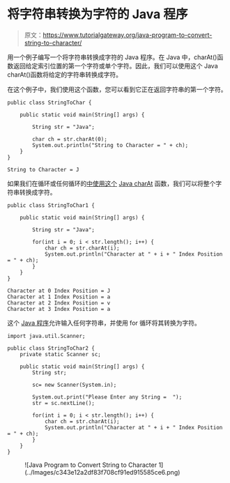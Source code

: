 # 将字符串转换为字符的 Java 程序

> 原文：<https://www.tutorialgateway.org/java-program-to-convert-string-to-character/>

用一个例子编写一个将字符串转换成字符的 Java 程序。在 Java 中，charAt()函数返回给定索引位置的第一个字符或单个字符。因此，我们可以使用这个 Java charAt()函数将给定的字符串转换成字符。

在这个例子中，我们使用这个函数，您可以看到它正在返回字符串的第一个字符。

```
public class StringToChar {

	public static void main(String[] args) {

		String str = "Java";

		char ch = str.charAt(0);
		System.out.println("String to Character = " + ch);
	}
}
```

```
String to Character = J
```

如果我们在循环或任何循环的[中使用这个](https://www.tutorialgateway.org/java-for-loop/) [Java charAt](https://www.tutorialgateway.org/java-charat-method/) 函数，我们可以将整个字符串转换成字符。

```
public class StringToChar1 {

	public static void main(String[] args) {

		String str = "Java";

		for(int i = 0; i < str.length(); i++) {
			char ch = str.charAt(i);
			System.out.println("Character at " + i + " Index Position = " + ch);
		}
	}
}
```

```
Character at 0 Index Position = J
Character at 1 Index Position = a
Character at 2 Index Position = v
Character at 3 Index Position = a
```

这个 [Java 程序](https://www.tutorialgateway.org/learn-java-programs/)允许输入任何字符串，并使用 for 循环将其转换为字符。

```
import java.util.Scanner;

public class StringToChar2 {
	private static Scanner sc;

	public static void main(String[] args) {
		String str;

		sc= new Scanner(System.in);

		System.out.print("Please Enter any String =  ");
		str = sc.nextLine();

		for(int i = 0; i < str.length(); i++) {
			char ch = str.charAt(i);
			System.out.println("Character at " + i + " Index Position = " + ch);
		}
	}
}
```

<figure class="wp-block-image size-large">![Java Program to Convert String to Character 1](../Images/c343e12a2df83f708cf91ed915585ce6.png)</figure>